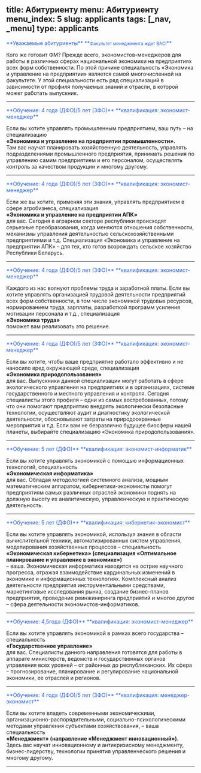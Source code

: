 title: Абитуриенту
menu: Абитуриенту
menu_index: 5
slug: applicants
tags: [_nav, _menu]
type: applicants
---

<font color="#2860d9">
**Уважаемые абитуриенты**   
**<small>Факультет менеджмента ждет ВАС!</small>** 
</font>


Кого же готовит ФМ? Прежде всего, экономистов-менеджеров для работы в различных сферах национальной экономики на предприятиях всех форм собственности. По этой причине специальность «Экономика и управление на предприятии» является самой многочисленной на факультете. У этой специальности есть ряд специализаций в зависимости от профиля получаемых знаний и отрасли, в которой может работать выпускник.


----------------------------------------

<font color="#2860d9">
**Обучение: 4 года (ДФО)/5 лет (ЗФО)**   
**квалификация: экономист-менеджер**    
</font>

Если вы хотите управлять промышленным предприятием, ваш путь – на специализацию   
**«Экономика и управление на предприятии промышленности».**      
Там вас научат планировать хозяйственную деятельность, управлять подразделениями промышленного предприятия, принимать решения по управлению самим предприятием и его персоналом, осуществлять контроль за качеством продукции и многому другому.  

----------------------------------------

<font color="#2860d9">
**Обучение: 4 года (ДФО)/5 лет (ЗФО)**   
**квалификация: экономист-менеджер**    
</font>

Если же вы хотите, применяя эти знания, управлять предприятием в сфере агробизнеса, специализация   
**«Экономика и управление на предприятии АПК»**     
для вас. Сегодня в аграрном секторе республики происходят серьезные преобразования, когда меняются отношения собственности, механизмы управления деятельностью сельскохозяйственными предприятиями и т.д. Специализация «Экономика и управление на предприятии АПК» – для тех, кто готов возрождать сельское хозяйство Республики Беларусь.    

----------------------------------------

<font color="#2860d9">
**Обучение: 4 года (ДФО)/5 лет (ЗФО)**   
**квалификация: экономист-менеджер**    
</font>

Каждого из нас волнуют проблемы труда и заработной платы. Если вы хотите управлять организацией трудовой деятельности предприятий всех форм собственности, в том числе экономикой трудовых ресурсов, нормированием труда, зарплаты, разработкой программ усиления мотивации персонала и т.д., специализация  
**«Экономика труда»**     
поможет вам реализовать это решение.    

----------------------------------------

<font color="#2860d9">
**Обучение: 4 года (ДФО)/5 лет (ЗФО)**   
**квалификация: экономист-менеджер**    
</font>

Если вы хотите, чтобы ваше предприятие работало эффективно и не наносило вред окружающей среде, специализация  
**«Экономика природопользования»**      
для вас. Выпускники данной специализации могут работать в сфере экологического управления на предприятиях и в организациях, системе государственного и местного управления и контроля. Сегодня специалисты этого профиля – одни из самых востребованных, потому что они помогают предприятию внедрять экологически безопасные технологии, осуществляют аудит и диагностику экологической деятельности, обосновывают затраты на природоохранные мероприятия и т.д. Если вам не безразлично будущее биосферы нашей планеты, выбирайте специализацию «Экономика природопользования».      

----------------------------------------

<font color="#2860d9">
**Обучение: 5 лет (ДФО)**   
**квалификация: экономист-информатик**    
</font>

Если вы хотите управлять экономикой с помощью информационных технологий, специальность   
**«Экономическая информатика»**     
для вас. Обладая методологией системного анализа, мощным математическим аппаратом, кибернетики-экономисты помогут предприятиям самых различных отраслей экономики поднять на должную высоту их аналитическую, управленческую и практическую деятельность.   

----------------------------------------

<font color="#2860d9">
**Обучение: 5 лет (ДФО)**   
**квалификация: кибернетик-экономист**    
</font>

Если вы хотите управлять экономикой, используя знания в области вычислительной техники, автоматизированных систем управления, моделирования хозяйственных процессов – специальность      
**«Экономическая кибернетика» (специализация «Оптимальное планирование и управление в экономике»)**     
– ваша. Экономическая информатика находится на острие научного прогресса, отражая взаимодействие кардинальных изменений в экономике и информационных технологиях. Комплексный анализ деятельности предприятия инструментальными средствами, маркетинговые исследования рынка, создание бизнес-планов предприятия, проведение реинжиниринга предприятий и многое другое – сфера деятельности экономистов-информатиков.      

----------------------------------------

<font color="#2860d9">
**Обучение: 4,5года (ДФО)**   
**квалификация: экономист-менеджер**    
</font>

Если вы хотите управлять экономикой в рамках всего государства – специальность      
**«Государственное управление»**     
для вас. Специалисты данного направления готовятся для работы в аппарате министерств, ведомств и государственных органов управления всех уровней – от районных до республиканских. Их сфера – прогнозирование, планирование и регулирование национальной экономики, ее отраслей и регионов.   

----------------------------------------

<font color="#2860d9">
**Обучение: 4 года (ДФО)/5 лет (ЗФО)**   
**квалификация: менеджер-экономист**    
</font>

Если вы хотите владеть современными экономическими, организационно-распорядительными, социально-психологическими методами управления субъектами хозяйствования, – ваша специальность   
**«Менеджмент» (направление «Менеджмент инновационный»).**     
Здесь вас научат инновационному и антикризисному менеджменту, бизнес-лидерству, технологии принятия управленческого решения и многому другому.    

----------------------------------------


